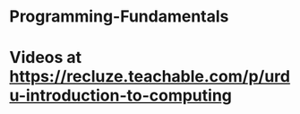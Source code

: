 # Programming-Fundamentals
# Videos at https://recluze.teachable.com/p/urdu-introduction-to-computing
